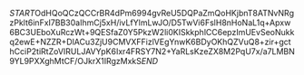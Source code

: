 $START$OdHQoQCzQCCrBR4dPm6994gvReU5DQPaZmQoHKjbnT8ATNvNRgzPklt6inFxI7BB30aIhmCj5xH/ivLfYlmLwJO/D5TwVi6FslH8nHoNaL1q+Apxw6BC3UEboXuRczWt+9QESfaZ0Y5PkzW2li0KISkkphlCC6epzImUEvSeoNukkq2ewE+NZZR+DlACu3ZjU9CMVXFFizlVEgYnwK6BDyOKhQZVuQ8+zir+gcthCciP2tiRtZoVIRULJAVYpK6Ixr4FRSY7N2+YaRLsKzeZX8M2PqU7x/a7LMBN9YL9PXXghMtCF/OJkrX1IRgzMxkS$END$